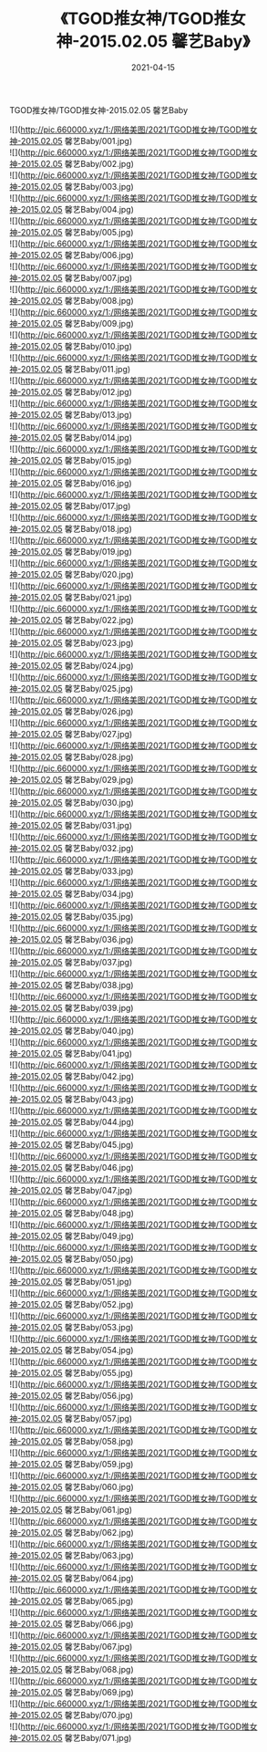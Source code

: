 ﻿---
layout: post
title:  《TGOD推女神/TGOD推女神-2015.02.05 馨艺Baby》
date:   2021-04-15
img: http://pic.660000.xyz/1:/网络美图/2021/TGOD推女神/TGOD推女神-2015.02.05 馨艺Baby/000.jpg
categories: [美女, 清纯, 唯美]
---

TGOD推女神/TGOD推女神-2015.02.05 馨艺Baby

 ![](http://pic.660000.xyz/1:/网络美图/2021/TGOD推女神/TGOD推女神-2015.02.05 馨艺Baby/001.jpg) <br>![](http://pic.660000.xyz/1:/网络美图/2021/TGOD推女神/TGOD推女神-2015.02.05 馨艺Baby/002.jpg) <br>![](http://pic.660000.xyz/1:/网络美图/2021/TGOD推女神/TGOD推女神-2015.02.05 馨艺Baby/003.jpg) <br>![](http://pic.660000.xyz/1:/网络美图/2021/TGOD推女神/TGOD推女神-2015.02.05 馨艺Baby/004.jpg) <br>![](http://pic.660000.xyz/1:/网络美图/2021/TGOD推女神/TGOD推女神-2015.02.05 馨艺Baby/005.jpg) <br>![](http://pic.660000.xyz/1:/网络美图/2021/TGOD推女神/TGOD推女神-2015.02.05 馨艺Baby/006.jpg) <br>![](http://pic.660000.xyz/1:/网络美图/2021/TGOD推女神/TGOD推女神-2015.02.05 馨艺Baby/007.jpg) <br>![](http://pic.660000.xyz/1:/网络美图/2021/TGOD推女神/TGOD推女神-2015.02.05 馨艺Baby/008.jpg) <br>![](http://pic.660000.xyz/1:/网络美图/2021/TGOD推女神/TGOD推女神-2015.02.05 馨艺Baby/009.jpg) <br>![](http://pic.660000.xyz/1:/网络美图/2021/TGOD推女神/TGOD推女神-2015.02.05 馨艺Baby/010.jpg) <br>![](http://pic.660000.xyz/1:/网络美图/2021/TGOD推女神/TGOD推女神-2015.02.05 馨艺Baby/011.jpg) <br>![](http://pic.660000.xyz/1:/网络美图/2021/TGOD推女神/TGOD推女神-2015.02.05 馨艺Baby/012.jpg) <br>![](http://pic.660000.xyz/1:/网络美图/2021/TGOD推女神/TGOD推女神-2015.02.05 馨艺Baby/013.jpg) <br>![](http://pic.660000.xyz/1:/网络美图/2021/TGOD推女神/TGOD推女神-2015.02.05 馨艺Baby/014.jpg) <br>![](http://pic.660000.xyz/1:/网络美图/2021/TGOD推女神/TGOD推女神-2015.02.05 馨艺Baby/015.jpg) <br>![](http://pic.660000.xyz/1:/网络美图/2021/TGOD推女神/TGOD推女神-2015.02.05 馨艺Baby/016.jpg) <br>![](http://pic.660000.xyz/1:/网络美图/2021/TGOD推女神/TGOD推女神-2015.02.05 馨艺Baby/017.jpg) <br>![](http://pic.660000.xyz/1:/网络美图/2021/TGOD推女神/TGOD推女神-2015.02.05 馨艺Baby/018.jpg) <br>![](http://pic.660000.xyz/1:/网络美图/2021/TGOD推女神/TGOD推女神-2015.02.05 馨艺Baby/019.jpg) <br>![](http://pic.660000.xyz/1:/网络美图/2021/TGOD推女神/TGOD推女神-2015.02.05 馨艺Baby/020.jpg) <br>![](http://pic.660000.xyz/1:/网络美图/2021/TGOD推女神/TGOD推女神-2015.02.05 馨艺Baby/021.jpg) <br>![](http://pic.660000.xyz/1:/网络美图/2021/TGOD推女神/TGOD推女神-2015.02.05 馨艺Baby/022.jpg) <br>![](http://pic.660000.xyz/1:/网络美图/2021/TGOD推女神/TGOD推女神-2015.02.05 馨艺Baby/023.jpg) <br>![](http://pic.660000.xyz/1:/网络美图/2021/TGOD推女神/TGOD推女神-2015.02.05 馨艺Baby/024.jpg) <br>![](http://pic.660000.xyz/1:/网络美图/2021/TGOD推女神/TGOD推女神-2015.02.05 馨艺Baby/025.jpg) <br>![](http://pic.660000.xyz/1:/网络美图/2021/TGOD推女神/TGOD推女神-2015.02.05 馨艺Baby/026.jpg) <br>![](http://pic.660000.xyz/1:/网络美图/2021/TGOD推女神/TGOD推女神-2015.02.05 馨艺Baby/027.jpg) <br>![](http://pic.660000.xyz/1:/网络美图/2021/TGOD推女神/TGOD推女神-2015.02.05 馨艺Baby/028.jpg) <br>![](http://pic.660000.xyz/1:/网络美图/2021/TGOD推女神/TGOD推女神-2015.02.05 馨艺Baby/029.jpg) <br>![](http://pic.660000.xyz/1:/网络美图/2021/TGOD推女神/TGOD推女神-2015.02.05 馨艺Baby/030.jpg) <br>![](http://pic.660000.xyz/1:/网络美图/2021/TGOD推女神/TGOD推女神-2015.02.05 馨艺Baby/031.jpg) <br>![](http://pic.660000.xyz/1:/网络美图/2021/TGOD推女神/TGOD推女神-2015.02.05 馨艺Baby/032.jpg) <br>![](http://pic.660000.xyz/1:/网络美图/2021/TGOD推女神/TGOD推女神-2015.02.05 馨艺Baby/033.jpg) <br>![](http://pic.660000.xyz/1:/网络美图/2021/TGOD推女神/TGOD推女神-2015.02.05 馨艺Baby/034.jpg) <br>![](http://pic.660000.xyz/1:/网络美图/2021/TGOD推女神/TGOD推女神-2015.02.05 馨艺Baby/035.jpg) <br>![](http://pic.660000.xyz/1:/网络美图/2021/TGOD推女神/TGOD推女神-2015.02.05 馨艺Baby/036.jpg) <br>![](http://pic.660000.xyz/1:/网络美图/2021/TGOD推女神/TGOD推女神-2015.02.05 馨艺Baby/037.jpg) <br>![](http://pic.660000.xyz/1:/网络美图/2021/TGOD推女神/TGOD推女神-2015.02.05 馨艺Baby/038.jpg) <br>![](http://pic.660000.xyz/1:/网络美图/2021/TGOD推女神/TGOD推女神-2015.02.05 馨艺Baby/039.jpg) <br>![](http://pic.660000.xyz/1:/网络美图/2021/TGOD推女神/TGOD推女神-2015.02.05 馨艺Baby/040.jpg) <br>![](http://pic.660000.xyz/1:/网络美图/2021/TGOD推女神/TGOD推女神-2015.02.05 馨艺Baby/041.jpg) <br>![](http://pic.660000.xyz/1:/网络美图/2021/TGOD推女神/TGOD推女神-2015.02.05 馨艺Baby/042.jpg) <br>![](http://pic.660000.xyz/1:/网络美图/2021/TGOD推女神/TGOD推女神-2015.02.05 馨艺Baby/043.jpg) <br>![](http://pic.660000.xyz/1:/网络美图/2021/TGOD推女神/TGOD推女神-2015.02.05 馨艺Baby/044.jpg) <br>![](http://pic.660000.xyz/1:/网络美图/2021/TGOD推女神/TGOD推女神-2015.02.05 馨艺Baby/045.jpg) <br>![](http://pic.660000.xyz/1:/网络美图/2021/TGOD推女神/TGOD推女神-2015.02.05 馨艺Baby/046.jpg) <br>![](http://pic.660000.xyz/1:/网络美图/2021/TGOD推女神/TGOD推女神-2015.02.05 馨艺Baby/047.jpg) <br>![](http://pic.660000.xyz/1:/网络美图/2021/TGOD推女神/TGOD推女神-2015.02.05 馨艺Baby/048.jpg) <br>![](http://pic.660000.xyz/1:/网络美图/2021/TGOD推女神/TGOD推女神-2015.02.05 馨艺Baby/049.jpg) <br>![](http://pic.660000.xyz/1:/网络美图/2021/TGOD推女神/TGOD推女神-2015.02.05 馨艺Baby/050.jpg) <br>![](http://pic.660000.xyz/1:/网络美图/2021/TGOD推女神/TGOD推女神-2015.02.05 馨艺Baby/051.jpg) <br>![](http://pic.660000.xyz/1:/网络美图/2021/TGOD推女神/TGOD推女神-2015.02.05 馨艺Baby/052.jpg) <br>![](http://pic.660000.xyz/1:/网络美图/2021/TGOD推女神/TGOD推女神-2015.02.05 馨艺Baby/053.jpg) <br>![](http://pic.660000.xyz/1:/网络美图/2021/TGOD推女神/TGOD推女神-2015.02.05 馨艺Baby/054.jpg) <br>![](http://pic.660000.xyz/1:/网络美图/2021/TGOD推女神/TGOD推女神-2015.02.05 馨艺Baby/055.jpg) <br>![](http://pic.660000.xyz/1:/网络美图/2021/TGOD推女神/TGOD推女神-2015.02.05 馨艺Baby/056.jpg) <br>![](http://pic.660000.xyz/1:/网络美图/2021/TGOD推女神/TGOD推女神-2015.02.05 馨艺Baby/057.jpg) <br>![](http://pic.660000.xyz/1:/网络美图/2021/TGOD推女神/TGOD推女神-2015.02.05 馨艺Baby/058.jpg) <br>![](http://pic.660000.xyz/1:/网络美图/2021/TGOD推女神/TGOD推女神-2015.02.05 馨艺Baby/059.jpg) <br>![](http://pic.660000.xyz/1:/网络美图/2021/TGOD推女神/TGOD推女神-2015.02.05 馨艺Baby/060.jpg) <br>![](http://pic.660000.xyz/1:/网络美图/2021/TGOD推女神/TGOD推女神-2015.02.05 馨艺Baby/061.jpg) <br>![](http://pic.660000.xyz/1:/网络美图/2021/TGOD推女神/TGOD推女神-2015.02.05 馨艺Baby/062.jpg) <br>![](http://pic.660000.xyz/1:/网络美图/2021/TGOD推女神/TGOD推女神-2015.02.05 馨艺Baby/063.jpg) <br>![](http://pic.660000.xyz/1:/网络美图/2021/TGOD推女神/TGOD推女神-2015.02.05 馨艺Baby/064.jpg) <br>![](http://pic.660000.xyz/1:/网络美图/2021/TGOD推女神/TGOD推女神-2015.02.05 馨艺Baby/065.jpg) <br>![](http://pic.660000.xyz/1:/网络美图/2021/TGOD推女神/TGOD推女神-2015.02.05 馨艺Baby/066.jpg) <br>![](http://pic.660000.xyz/1:/网络美图/2021/TGOD推女神/TGOD推女神-2015.02.05 馨艺Baby/067.jpg) <br>![](http://pic.660000.xyz/1:/网络美图/2021/TGOD推女神/TGOD推女神-2015.02.05 馨艺Baby/068.jpg) <br>![](http://pic.660000.xyz/1:/网络美图/2021/TGOD推女神/TGOD推女神-2015.02.05 馨艺Baby/069.jpg) <br>![](http://pic.660000.xyz/1:/网络美图/2021/TGOD推女神/TGOD推女神-2015.02.05 馨艺Baby/070.jpg) <br>![](http://pic.660000.xyz/1:/网络美图/2021/TGOD推女神/TGOD推女神-2015.02.05 馨艺Baby/071.jpg) <br>